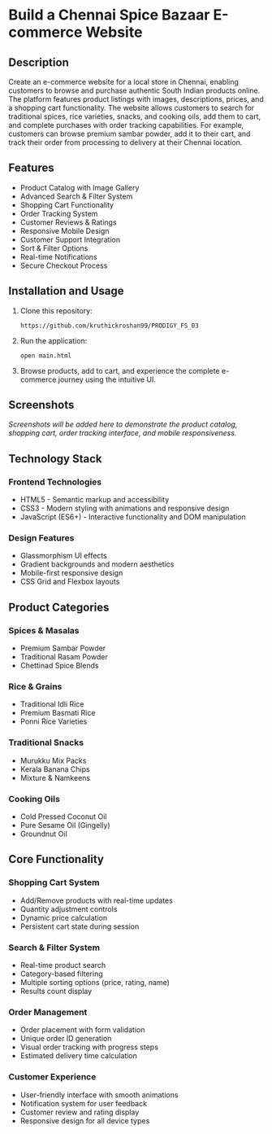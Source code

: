 # Build a Chennai Spice Bazaar E-commerce Website

## Description

Create an e-commerce website for a local store in Chennai, enabling customers to browse and purchase authentic South Indian products online. The platform features product listings with images, descriptions, prices, and a shopping cart functionality. The website allows customers to search for traditional spices, rice varieties, snacks, and cooking oils, add them to cart, and complete purchases with order tracking capabilities. For example, customers can browse premium sambar powder, add it to their cart, and track their order from processing to delivery at their Chennai location.

## Features

- Product Catalog with Image Gallery
- Advanced Search & Filter System
- Shopping Cart Functionality
- Order Tracking System
- Customer Reviews & Ratings
- Responsive Mobile Design
- Customer Support Integration
- Sort & Filter Options
- Real-time Notifications
- Secure Checkout Process

## Installation and Usage

1. Clone this repository:
   ```
   https://github.com/kruthickroshan99/PRODIGY_FS_03
   ```

2. Run the application:
   ```
   open main.html
   ```

3. Browse products, add to cart, and experience the complete e-commerce journey using the intuitive UI.

## Screenshots

*Screenshots will be added here to demonstrate the product catalog, shopping cart, order tracking interface, and mobile responsiveness.*

## Technology Stack

### Frontend Technologies
- HTML5 - Semantic markup and accessibility
- CSS3 - Modern styling with animations and responsive design
- JavaScript (ES6+) - Interactive functionality and DOM manipulation

### Design Features
- Glassmorphism UI effects
- Gradient backgrounds and modern aesthetics
- Mobile-first responsive design
- CSS Grid and Flexbox layouts

## Product Categories

### Spices & Masalas
- Premium Sambar Powder
- Traditional Rasam Powder
- Chettinad Spice Blends

### Rice & Grains
- Traditional Idli Rice
- Premium Basmati Rice
- Ponni Rice Varieties

### Traditional Snacks
- Murukku Mix Packs
- Kerala Banana Chips
- Mixture & Namkeens

### Cooking Oils
- Cold Pressed Coconut Oil
- Pure Sesame Oil (Gingelly)
- Groundnut Oil

## Core Functionality

### Shopping Cart System
- Add/Remove products with real-time updates
- Quantity adjustment controls
- Dynamic price calculation
- Persistent cart state during session

### Search & Filter System
- Real-time product search
- Category-based filtering
- Multiple sorting options (price, rating, name)
- Results count display

### Order Management
- Order placement with form validation
- Unique order ID generation
- Visual order tracking with progress steps
- Estimated delivery time calculation

### Customer Experience
- User-friendly interface with smooth animations
- Notification system for user feedback
- Customer review and rating display
- Responsive design for all device types
